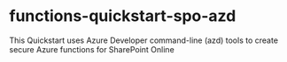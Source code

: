 # functions-quickstart-spo-azd

This Quickstart uses Azure Developer command-line (azd) tools to create secure Azure functions for SharePoint Online
